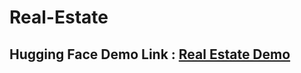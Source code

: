 # Real-Estate

## Hugging Face Demo Link : [**Real Estate Demo**](https://huggingface.co/spaces/ctntrk/real-estate)

